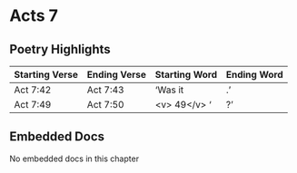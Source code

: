 # Acts 7

## Poetry Highlights

| Starting Verse | Ending Verse | Starting Word | Ending Word |
| :--- | :--- | :--- | :--- |
| Act 7:42 | Act 7:43 | ‘Was it | .’ |
| Act 7:49 | Act 7:50 | &lt;v&gt; 49&lt;/v&gt; ‘ | ?’ |

## Embedded Docs

No embedded docs in this chapter

